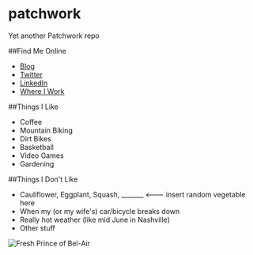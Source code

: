 # patchwork
Yet another Patchwork repo

##Find Me Online
* [Blog](http://damonbauer.me)
* [Twitter](http://twitter.com/damon_bauer)
* [LinkedIn](https://www.linkedin.com/in/damonbauer)
* [Where I Work](http://developwithpurpose.com)

##Things I Like
* Coffee
* Mountain Biking
* Dirt Bikes
* Basketball
* Video Games
* Gardening

##Things I Don't Like
* Cauliflower, Eggplant, Squash, _______ <--- insert random vegetable here
* When my (or my wife's) car/bicycle breaks down
* Really hot weather (like mid June in Nashville)
* Other stuff

![Fresh Prince of Bel-Air](https://www.dropbox.com/s/r69jcoj59yn516n/prince.gif)
